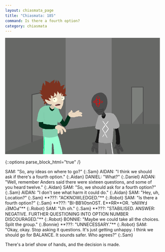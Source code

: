 ```yaml
---
layout: chiasmata_page
title: "Chiasmata: 185"
command: Is there a fourth option?
category: chiasmata
---
```


![185](/chiasmata/images/narrative/184.png)

{::options parse_block_html="true" /}
<div class="dialogue">
SAM: "So, any ideas on where to go?" 
{:.Sam}
AIDAN: "I think we should ask if there's a fourth option." 
{:.Aidan}
DANIEL: "What?" 
{:.Daniel}
AIDAN: "Well, remember Anders said there were sixteen questions, and some of you heard twelve." 
{:.Aidan}
SAM: "So, we should ask for a fourth option?" 
{:.Sam}
AIDAN: "I don't see what harm it could do." 
{:.Aidan}
SAM: "Hey, uh, Location?" 
{:.Sam}
**???: "ACKNOWLEDGED."** 
{:.Robot}
SAM: "Is there a fourth option?" 
{:.Sam}
**???: "BI-BB1i0פnOST. E**RR**OR. 'פNI˥I∀Ⅎ ɹƎMOԀ"** 
{:.Robot}
SAM: "Uh oh." 
{:.Sam}
**???: "STABILISED. ANSWER: NEGATIVE. FURTHER QUESTIONING INTO OPTION NUMBER DISCOURAGED."** 
{:.Robot}
BONNIE: "Maybe we could take all the choices. Split the group." 
{:.Bonnie}
**???: "UNNECESSARY."** 
{:.Robot}
SAM: "Okay, okay. Stop asking it questions. It's just getting unhappy. I think we should go for BALANCE. It sounds safer. Who agrees?" 
{:.Sam}
</div>

There's a brief show of hands, and the decision is made.